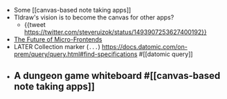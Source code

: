 - Some [[canvas-based note taking apps]]
- Tldraw's vision is to become the canvas for other apps?
  - {{tweet https://twitter.com/steveruizok/status/1493907253627400192}}
- [The Future of Micro-Frontends](https://betterprogramming.pub/the-future-of-micro-frontends-2f527f97d506)
- LATER Collection marker (`...`) https://docs.datomic.com/on-prem/query/query.html#find-specifications #[[datomic query]]
- ## A dungeon game whiteboard #[[canvas-based note taking apps]]
